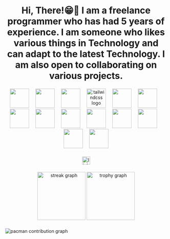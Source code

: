 <h1 align="center">Hi, There!😁👋 I am a freelance programmer who has had 5 years of experience. I am someone who likes various things in Technology and can adapt to the latest Technology. I am also open to collaborating on various projects.</h1>

###

<div align="center">
  <img src="https://skillicons.dev/icons?i=python" height="60"/>
  <img width="12" />
  <img src="https://skillicons.dev/icons?i=flutter" height="60"/>
  <img width="12" />
  <img src="https://skillicons.dev/icons?i=laravel" height="60"/>
  <img width="12" />
  <img src="https://skillicons.dev/icons?i=tailwind" height="60" alt="tailwindcss logo"  />
  <img width="12" />
  <img src="https://skillicons.dev/icons?i=mysql" height="60"/>
  <img width="12" />
  <img src="https://skillicons.dev/icons?i=cpp" height="60"/>
  <img width="12" />
  <img src="https://skillicons.dev/icons?i=c" height="60"/>
  <img width="12" />
  <img src="https://skillicons.dev/icons?i=flask" height="60"/>
  <img width="12" />
  <img src="https://skillicons.dev/icons?i=django" height="60"/>
  <img width="12" />
  <img src="https://skillicons.dev/icons?i=html5" height="60"/>
  <img width="12" />
  <img src="https://skillicons.dev/icons?i=css3" height="60"/>
  <img width="12" />
  <img src="https://skillicons.dev/icons?i=bootstrap" height="60"/>
  <img width="12" />
  <img src="https://skillicons.dev/icons?i=aws" height="60"/>
  <img width="12" />
  <img src="https://skillicons.dev/icons?i=linux" height="60"/>
</div>

###

<div align="center">
  <a href="https://linkedin.com/in/syahrul-agung"><img src="https://img.shields.io/static/v1?message=LinkedIn&logo=linkedin&label=&color=0077B5&logoColor=white&labelColor=&style=for-the-badge" height="25" alt="linkedin logo"  /></a>
</div>

###

<div align="center">
  <img src="https://streak-stats.demolab.com?user=maurodesouza&locale=en&mode=daily&theme=dracula&hide_border=false&border_radius=5&order=3" height="150" alt="streak graph"  />
  <img src="https://github-profile-trophy.vercel.app?username=maurodesouza&theme=dracula&column=-1&row=1&margin-w=8&margin-h=8&no-bg=false&no-frame=false&order=4" height="150" alt="trophy graph"  />
</div>

###

<picture>
  <source media="(prefers-color-scheme: dark)" srcset="https://raw.githubusercontent.com/TheDarkWolrd01/TheDarkWolrd01/output/pacman-contribution-graph-dark.svg">
  <source media="(prefers-color-scheme: light)" srcset="https://raw.githubusercontent.com/TheDarkWolrd01/TheDarkWolrd01/output/pacman-contribution-graph.svg">
  <img alt="pacman contribution graph" src="https://raw.githubusercontent.com/TheDarkWolrd01/TheDarkWolrd01/output/pacman-contribution-graph.svg">
</picture>

###
